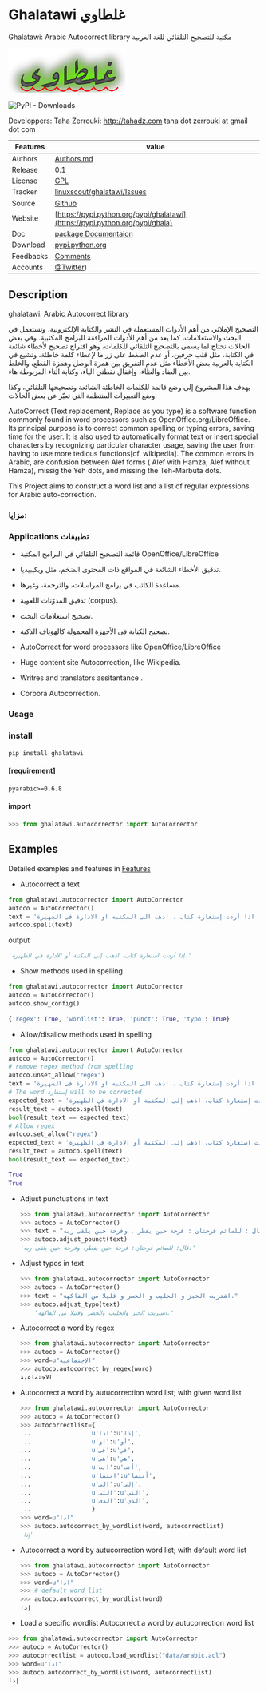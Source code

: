 # Ghalatawi غلطاوي
Ghalatawi: Arabic Autocorrect library
مكتبة للتصحيح التلقائي للغة العربية


![ghalatawi logo](doc/ghalatawi_header.png  "ghalatawi logo")

![PyPI - Downloads](https://img.shields.io/pypi/dm/ghalatawi)


  Developpers:  Taha Zerrouki: http://tahadz.com
    taha dot zerrouki at gmail dot com


Features |   value
---------|---------------------------------------------------------------------------------
Authors  | [Authors.md](https://github.com/linuxscout/ghalatawi/main/AUTHORS.md)
Release  | 0.1
License  |[GPL](https://github.com/linuxscout/ghalatawi/main/LICENSE)
Tracker  |[linuxscout/ghalatawi/Issues](https://github.com/linuxscout/ghalatawi/issues)
Source  |[Github](http://github.com/linuxscout/ghalatawi)
Website  |[https://pypi.python.org/pypi/ghalatawi](https://pypi.python.org/pypi/ghala)
Doc  |[package Documentaion](https://ghalatawi.readthedocs.io/)
Download  |[pypi.python.org](https://pypi.python.org/pypi/ghalatawi)
Feedbacks  |[Comments](https://github.com/linuxscout/ghalatawi/)
Accounts  |[@Twitter](https://twitter.com/linuxscout))

## Description

ghalatawi: Arabic Autocorrect library

 التصحيح الإملائي من أهم الأدوات المستعملة في النشر والكتابة الإلكترونية، وتستعمل في البحث والاستعلامات، كما يعد من أهم الأدوات المرافقة للبرامج المكتبية. وفي بعض الحالات نحتاج لما يسمى بالتصحيح التلقائي للكلمات، وهو اقتراح تصحيح لأخطاء شائعة في الكتابة، مثل قلب حرفين، أو عدم الضغط على زر ما لإعطاء كلمة خاطئة، وتشيع في الكتابة بالعربية بعض الأخطاء مثل عدم التفريق بين همزة الوصل وهمزة القطع، والخلط بين الضاد والظاء، وإغفال نقطتي الياء، وكتابة التاء المربوطة هاء.

يهدف هذا المشروع إلى وضع قائمة للكلمات الخاطئة الشائعة وتصحيحها التلقائي، وكذا وضع التعبيرات المنتظمة التي تعبّر عن بعض الحالات. 

AutoCorrect (Text replacement, Replace as you type) is a software function commonly found in word processors such as OpenOffice.org/LibreOffice. Its principal purpose is to correct common spelling or typing errors, saving time for the user. It is also used to automatically format text or insert special characters by recognizing particular character usage, saving the user from having to use more tedious functions[cf. wikipedia].
The common errors in Arabic, are confusion between Alef forms ( Alef with Hamza, Alef without Hamza), missig the Yeh dots, and missing the Teh-Marbuta dots.

This Project aims to construct a word list and a list of regular expressions for Arabic auto-correction. 

###  مزايا:



 


### Applications تطبيقات

- قائمة التصحيح التلقائي في البرامج المكتبة OpenOffice/LibreOffice
- تدقيق الأخطاء الشائعة في المواقع ذات المحتوى الضخم، مثل ويكيبيديا.
- مساعدة الكاتب في برامج المراسلات، والترجمة، وغيرها.
- تدقيق المدوّنات اللغوية (corpus).
- تصحيح استعلامات البحث.
- تصحيح الكتابة في الأجهزة المحمولة كالهوتاف الذكية.

- AutoCorrect for word processors like OpenOffice/LibreOffice
- Huge content site Autocorrection, like Wikipedia.
- Writres and translators assitantance .
- Corpora Autocorrection.


### Usage

### install
```shell
pip install ghalatawi
```
#### [requirement]
```
pyarabic>=0.6.8
```

#### import
```python
>>> from ghalatawi.autocorrector import AutoCorrector
```
## Examples

Detailed examples and features in [Features](doc/features.md) 

* Autocorrect a text

```python
from ghalatawi.autocorrector import AutoCorrector
autoco = AutoCorrector()
text = 'اذا أردت إستعارة كتاب ، اذهب الى المكتبه او الادارة فى الضهيرة .'
autoco.spell(text)
```

output 

````python
'إذا أردت استعارة كتاب، اذهب إلى المكتبة أو الادارة في الظهيرة.'
````



* Show methods used in spelling

```python
from ghalatawi.autocorrector import AutoCorrector
autoco = AutoCorrector()
autoco.show_config()
```

```python
{'regex': True, 'wordlist': True, 'punct': True, 'typo': True}
```

* Allow/disallow methods used in spelling

```python
from ghalatawi.autocorrector import AutoCorrector
autoco = AutoCorrector()
# remove regex method from spelling
autoco.unset_allow("regex") 
text = 'اذا أردت إستعارة كتاب ، اذهب الى المكتبه او الادارة فى الضهيرة .'
# The word إستعارة will no be corrected
expected_text = 'إذا أردت إستعارة كتاب، اذهب إلى المكتبة أو الادارة في الظهيرة.'
result_text = autoco.spell(text)
bool(result_text == expected_text)
# Allow regex 
autoco.set_allow("regex") 
expected_text = 'إذا أردت استعارة كتاب، اذهب إلى المكتبة أو الادارة في الظهيرة.'
result_text = autoco.spell(text)
bool(result_text == expected_text)
```

```python
True
True
```

* Adjust punctuations in text

  ```python
  >>> from ghalatawi.autocorrector import AutoCorrector
  >>> autoco = AutoCorrector()
  >>> text = "قال : للصائم فرحتان : فرحة حين يفطر ، وفرحة حين يلقى ربه  ."
  >>> autoco.adjust_pounct(text)
  'قال: للصائم فرحتان: فرحة حين يفطر، وفرحة حين يلقى ربه.'
  ```

  

* Adjust typos in text

  ```python
  >>> from ghalatawi.autocorrector import AutoCorrector
  >>> autoco = AutoCorrector()        
  >>> text = "اشتريت الخبز و الحليب و الخضر و قليلا من الفاكهة."
  >>> autoco.adjust_typo(text)
      'اشتريت الخبز والحليب والخضر وقليلا من الفاكهة.'
  ```

  

* Autocorrect a word by regex

  ```python
  >>> from ghalatawi.autocorrector import AutoCorrector
  >>> autoco = AutoCorrector()            
  >>> word=u"الإجتماعية"
  >>> autoco.autocorrect_by_regex(word)
  الاجتماعية
  ```

* Autocorrect a word by autucorrection word list; with given word list

  ```python
  >>> from ghalatawi.autocorrector import AutoCorrector
  >>> autoco = AutoCorrector()            
  >>> autocorrectlist={
  ...                 u'اذا':u'إذا',
  ...                 u'او':u'أو',
  ...                 u'فى':u'في',
  ...                 u'هى':u'هي',
  ...                 u'انت':u'أنت',
  ...                 u'انتما':u'أنتما',
  ...                 u'الى':u'إلى',
  ...                 u'التى':u'التي',
  ...                 u'الذى':u'الذي',
  ...                 }
  >>> word=u"اذا"
  >>> autoco.autocorrect_by_wordlist(word, autocorrectlist)
  'إذا'
  ```

  

* Autocorrect a word by autucorrection word list; with default word list

  

  ```python
  >>> from ghalatawi.autocorrector import AutoCorrector
  >>> autoco = AutoCorrector()                    
  >>> word=u"اذا"
  >>> # default word list
  >>> autoco.autocorrect_by_wordlist(word)
  إذا
  ```

* Load a specific wordlist Autocorrect a word by autucorrection word list

```python
>>> from ghalatawi.autocorrector import AutoCorrector
>>> autoco = AutoCorrector()                    
>>> autocorrectlist = autoco.load_wordlist("data/arabic.acl")
>>> word=u"اذا"
>>> autoco.autocorrect_by_wordlist(word, autocorrectlist)
إذا
```

